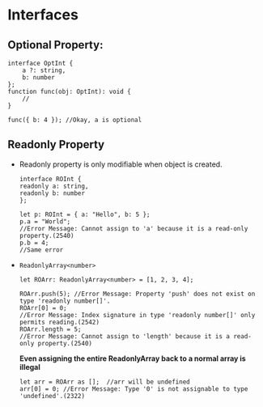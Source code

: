 # Interfaces
## Optional Property:
```
interface OptInt {
    a ?: string,
    b: number
};
function func(obj: OptInt): void {
    //
}

func({ b: 4 }); //Okay, a is optional
```
## Readonly Property
  * Readonly property is only modifiable when object is created.
    ```
    interface ROInt {
    readonly a: string,
    readonly b: number
    };

    let p: ROInt = { a: "Hello", b: 5 };
    p.a = "World";  
    //Error Message: Cannot assign to 'a' because it is a read-only property.(2540)
    p.b = 4;
    //Same error
    ```
  * `ReadonlyArray<number>`
    ```
    let ROArr: ReadonlyArray<number> = [1, 2, 3, 4];

    ROArr.push(5); //Error Message: Property 'push' does not exist on type 'readonly number[]'.
    ROArr[0] = 0; 
    //Error Message: Index signature in type 'readonly number[]' only permits reading.(2542)
    ROArr.length = 5; 
    //Error Message: Cannot assign to 'length' because it is a read-only property.(2540)
    ```
    **Even assigning the entire ReadonlyArray back to a normal array is illegal**
    ```
    let arr = ROArr as [];  //arr will be undefined
    arr[0] = 0; //Error Message: Type '0' is not assignable to type 'undefined'.(2322)
    ```
